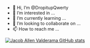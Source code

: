- 👋 Hi, I’m @DropitupQwerty
- 👀 I’m interested in ...
- 🌱 I’m currently learning ...
- 💞️ I’m looking to collaborate on ...
- 📫 How to reach me ...

<!---
DropitupQwerty/DropitupQwerty is a ✨ special ✨ repository because its `README.md` (this file) appears on your GitHub profile.
You can click the Preview link to take a look at your changes.
--->
[![Jacob Allen Valderama GitHub stats](https://github-readme-stats.vercel.app/api?username=DropitupQwerty)](https://github.com/anuraghazra/github-readme-stats)
